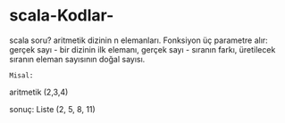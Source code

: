 # scala-Kodlar-
scala soru?
aritmetik dizinin n elemanları. Fonksiyon üç parametre alır: gerçek sayı - bir dizinin ilk elemanı, gerçek sayı - sıranın farkı, üretilecek sıranın eleman sayısının doğal sayısı.
    
    Misal:

   aritmetik (2,3,4)

   sonuç: Liste (2, 5, 8, 11)
